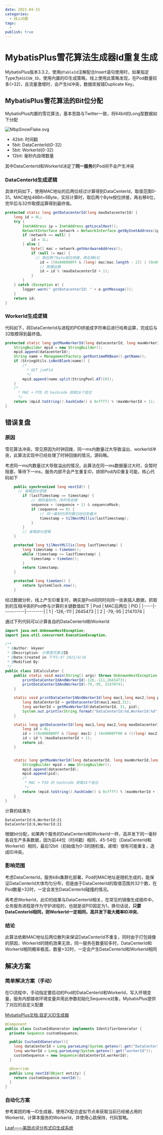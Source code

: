 ```yaml
---
date: 2021-04-15
categories:
  - 线上问题
tags:
  - 
publish: true
---
```


# MybatisPlus雪花算法生成器Id重复生成

MybatisPlus版本3.3.2，使用```@TableId```注解配合Insert语句使用时，如果指定Type为```ASSIGN_ID```，使用内置的ID生成策略，线上使用此策略发现，在Pod数量较多(>32)，且流量激增时，会产生Id冲突，数据库报错Duplicate Key。

## MybatisPlus雪花算法的Bit位分配

MybatisPlus内置的雪花算法，基本思路与Twitter一致，将64bit的Long型数据如下分配

![MbpSnowFlake.svg](https://cdn.jsdelivr.net/gh/kkyeer/picbed/MbpSnowFlake2.svg)

- 42bit: 时间戳
- 5bit: DataCenterId(0-32)
- 5bit: WorkerId(0-32)
- 12bit: 毫秒内自增数量

其中DataCenterId和WorkerId决定了**同一服务**的Pod间不会产生冲突

### DataCenterId生成逻辑

具体代码如下，使用MAC地址的后两位经过计算得到DataCenterId，取值范围0-31。MAC地址48Bit=6Byte，实际计算时，取后两个Byte按位拼接，再右移6位，完毕后与32作取摸运算得到最终值。

```java
protected static long getDatacenterId(long maxDatacenterId) {
    long id = 0L;
    try {
        InetAddress ip = InetAddress.getLocalHost();
        NetworkInterface network = NetworkInterface.getByInetAddress(ip);
        if (network == null) {
            id = 1L;
        } else {
            byte[] mac = network.getHardwareAddress();
            if (null != mac) {
              // 取后两个byte按位拼接，再右移6位
                id = ((0x000000FF & (long) mac[mac.length - 2]) | (0x0000FF00 & (((long) mac[mac.length - 1]) << 8))) >> 6;
                // 取模运算
                id = id % (maxDatacenterId + 1);
            }
        }
    } catch (Exception e) {
        logger.warn(" getDatacenterId: " + e.getMessage());
    }
    return id;
}
```

### WorkerId生成逻辑

代码如下，将DataCenterId与进程的PID拼接成字符串后进行哈希运算，完成后与32取模得到最终值。

```java
protected static long getMaxWorkerId(long datacenterId, long maxWorkerId) {
    StringBuilder mpid = new StringBuilder();
    mpid.append(datacenterId);
    String name = ManagementFactory.getRuntimeMXBean().getName();
    if (StringUtils.isNotBlank(name)) {
        /*
          * GET jvmPid
          */
        mpid.append(name.split(StringPool.AT)[0]);
    }
    /*
      * MAC + PID 的 hashcode 获取16个低位
      */
    return (mpid.toString().hashCode() & 0xffff) % (maxWorkerId + 1);
}
```

## 错误复盘

### 原因

雪花算法冲突，常见原因为时钟回拨、同一ms内数量过大导致溢出、workerId冲突，此算法实现中已经处理了时钟回拨的情况，源码略。

考虑同一ms内数量过大导致溢出的情况，此算法在同一ms数据量过大时，会暂时阻塞，等待下一ms，服务内部不会产生重复ID，排除Pod内ID重复可能，核心代码如下

```java
    public synchronized long nextId() {
      // 省略部分逻辑
        if (lastTimestamp == timestamp) {
            // 相同毫秒内，序列号自增
            sequence = (sequence + 1) & sequenceMask;
            if (sequence == 0) {
                // 同一毫秒的序列数已经达到最大
                timestamp = tilNextMillis(lastTimestamp);
            }
        } 
        // 省略部分逻辑
    }

    protected long tilNextMillis(long lastTimestamp) {
        long timestamp = timeGen();
        while (timestamp <= lastTimestamp) {
            timestamp = timeGen();
        }
        return timestamp;
    }

    protected long timeGen() {
        return SystemClock.now();
    }


```

经过数据分析，线上产生ID重复时，确实是Pod间同时向同一张表插入数据，抓取到的互相冲突的Pod参与计算的关键数值如下
| Pod | MAC后两位 | PID     |
|-----|-----------|---------|
| 1   | -126,-111 | 2645473 |
| 2   | -79,-95   | 2147074 |

通过下列代码可以计算各自的DataCenterId和WorkerId

```java
import java.net.UnknownHostException;
import java.util.concurrent.ExecutionException;

/**
 * @Author: kkyeer
 * @Description: 计算雪花算法ID
 * @Date:Created in 下午5:47 2021/4/16
 * @Modified By:
 */
public class IdCalculator {
    public static void main(String[] args) throws UnknownHostException, ExecutionException, InterruptedException {
        printDataCenterIdAndWorkerId(-126,-111,2645473);
        printDataCenterIdAndWorkerId(-79,-95, 2147074);
    }

    static void printDataCenterIdAndWorkerId(long mac1,long mac2,long pid){
        long dataCenterId = getDatacenterId(mac1,mac2,31);
        long workerId = getMaxWorkerId(dataCenterId, 31, pid);
        System.out.println(String.format("DataCenterId:%d,WorkerId:%d",dataCenterId,workerId));
    }

    static long getDatacenterId(long mac1,long mac2,long maxDatacenterId) {
        long id = 0L;
        id = ((0x000000FF & (long) mac1) | (0x0000FF00 & (((long) mac2) << 8))) >> 6;
        id = id % (maxDatacenterId + 1);
        return id;
    }


    static long getMaxWorkerId(long datacenterId, long maxWorkerId,long pid) {
        StringBuilder mpid = new StringBuilder();
        mpid.append(datacenterId);
        mpid.append(pid);
        /*
         * MAC + PID 的 hashcode 获取16个低位
         */
        return (mpid.toString().hashCode() & 0xffff) % (maxWorkerId + 1);
    }
}
```

计算的结果为

```shell
DataCenterId:6,WorkerId:21
DataCenterId:6,WorkerId:21
```

根据bit分配，如果两个服务的DataCenterId和WorkerId一样，高并发下同一毫秒各自生产多条数据，因为前44位（时间戳）相同，45-54位（DataCenterId和WorkerId）相同，最后12bit（初始值为0-3的随机值，递增）很有可能重复，造成ID冲突。

### 影响范围

考虑DataCenterId，服务k8s集群化部署，Pod的MAC地址是随机生成的，能保证DataCenterId大体均匀分布，但是由于DataCenterId的取值范围共32个数，在Pod数量>32时，一定会发生DataCenterId碰撞的情况。

再考虑WorkerId，此ID的结果与DataCenterId相关，在常见的镜像生成插件中，业务服务进程是作为守护进程的，也就是说PID固定为1，换句话说，**只要DataCenterId相同，则WorkerId一定相同，高并发下极大概率ID冲突**。

### 结论

此算法依赖MAC地址后两位散列来保证DataCenterId不重复，同时由于打包镜像的原因，WorkerId的随机效果无效，同一服务在数量较多时，DataCenterId和WorkerId相同概率极高，数量>32时，一定会产生DataCenterId和WorkerId相同

## 解决方案

### 简单解决方案（手动）

在CI流程中，手动指定要启动的Pod的DataCenterId和WorkerId，写入环境变量，服务内部接收环境变量并用此参数初始化Sequence对象，MybatisPlus提供了对应的自定义配置

[MybatisPlus文档:自定义ID生成器](https://mp.baomidou.com/guide/id-generator.html#spring-boot)

```java
@Component
public class CustomIdGenerator implements IdentifierGenerator {
  private Sequence customSequence;

  public CustomIdGenerator(){
    long dataCenterId = Long.parseLong(System.getenv().get("DataCenterId"));
    long workerId = Long.parseLong(System.getenv().get("workerId"));
    customSequence = new Sequence(dataCenterId,workerId);
  }

  @Override
  public Long nextId(Object entity) {
    return customSequence.nextId();
  }
}
```

### 自动化方案

参考美团的唯一ID生成器，使用ZK配合虚拟节点来获取当前已经被占用的WorkerId，计算本服务的WorkerId，并使用心跳保持，代码暂略。

[Leaf——美团点评分布式ID生成系统](https://tech.meituan.com/2017/04/21/mt-leaf.html)
